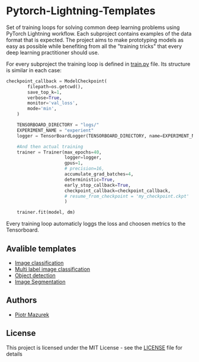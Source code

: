 # Pytorch-Lightning-Templates

Set of training loops for solving common deep learning problems using PyTorch Lightning workflow. Each subproject contains examples of the data format that is expected. The project aims to make prototyping models as easy as possible while benefiting from all the "training tricks" that every deep learning practitioner should use.

For every subproject the training loop is defined in [train.py](base_scripts/base_train.py) file. Its structure is similar in each case: 

```python
checkpoint_callback = ModelCheckpoint(
        filepath=os.getcwd(),
        save_top_k=1,
        verbose=True,
        monitor='val_loss',
        mode='min',
    )

    TENSORBOARD_DIRECTORY = "logs/"
    EXPERIMENT_NAME = "experient"
    logger = TensorBoardLogger(TENSORBOARD_DIRECTORY, name=EXPERIMENT_NAME)

    #And then actual training
    trainer = Trainer(max_epochs=40,
                      logger=logger,
                      gpus=1,
                      # precision=16,
                      accumulate_grad_batches=4,
                      deterministic=True,
                      early_stop_callback=True,
                      checkpoint_callback=checkpoint_callback,
                      # resume_from_checkpoint = 'my_checkpoint.ckpt'
                      )

    trainer.fit(model, dm)
```
Every training loop automaticly loggs the loss and choosen metrics to the Tensorboard.


## Avalible templates

- [Image classification](image_classification/)
- [Multi label image classification](image_classification/)
- [Object detection](image_classification/)
- [Image Segmentation](image_classification/)


## Authors
* [Piotr Mazurek](https://github.com/tugot17)

## License

This project is licensed under the MIT License - see the [LICENSE](LICENSE) file for details
